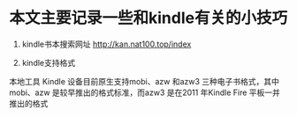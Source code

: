 # 本文主要记录一些和kindle有关的小技巧

1. kindle书本搜索网址
<http://kan.nat100.top/index>

2. kindle支持格式

本地工具 Kindle 设备目前原生支持mobi、azw 和azw3 三种电子书格式，其中mobi、azw 是较早推出的格式标准，而azw3 是在2011 年Kindle Fire 平板一并推出的格式
